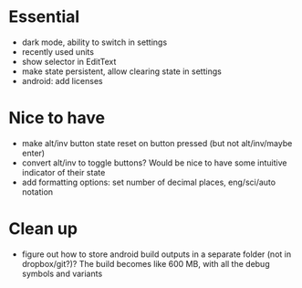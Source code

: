 
# Essential 
* dark mode, ability to switch in settings
* recently used units
* show selector in EditText
* make state persistent, allow clearing state in settings
* android: add licenses

# Nice to have
* make alt/inv button state reset on button pressed (but not alt/inv/maybe enter)
* convert alt/inv to toggle buttons? Would be nice to have some intuitive indicator of their state
* add formatting options: set number of decimal places, eng/sci/auto notation

# Clean up

* figure out how to store android build outputs in a separate folder (not in dropbox/git?)? The build becomes like 600 MB, with all the debug symbols and variants
